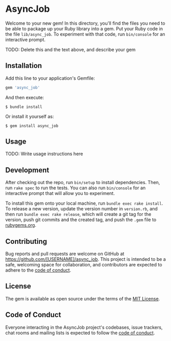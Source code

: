 # AsyncJob

Welcome to your new gem! In this directory, you'll find the files you need to be able to package up your Ruby library into a gem. Put your Ruby code in the file `lib/async_job`. To experiment with that code, run `bin/console` for an interactive prompt.

TODO: Delete this and the text above, and describe your gem

## Installation

Add this line to your application's Gemfile:

```ruby
gem 'async_job'
```

And then execute:

    $ bundle install

Or install it yourself as:

    $ gem install async_job

## Usage

TODO: Write usage instructions here

## Development

After checking out the repo, run `bin/setup` to install dependencies. Then, run `rake spec` to run the tests. You can also run `bin/console` for an interactive prompt that will allow you to experiment.

To install this gem onto your local machine, run `bundle exec rake install`. To release a new version, update the version number in `version.rb`, and then run `bundle exec rake release`, which will create a git tag for the version, push git commits and the created tag, and push the `.gem` file to [rubygems.org](https://rubygems.org).

## Contributing

Bug reports and pull requests are welcome on GitHub at https://github.com/[USERNAME]/async_job. This project is intended to be a safe, welcoming space for collaboration, and contributors are expected to adhere to the [code of conduct](https://github.com/[USERNAME]/async_job/blob/master/CODE_OF_CONDUCT.md).

## License

The gem is available as open source under the terms of the [MIT License](https://opensource.org/licenses/MIT).

## Code of Conduct

Everyone interacting in the AsyncJob project's codebases, issue trackers, chat rooms and mailing lists is expected to follow the [code of conduct](https://github.com/[USERNAME]/async_job/blob/master/CODE_OF_CONDUCT.md).
